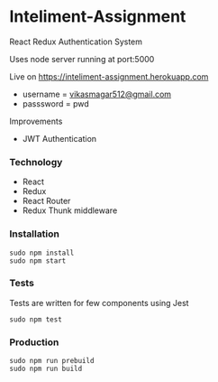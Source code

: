 
# Inteliment-Assignment

React Redux Authentication System

Uses node server running at port:5000

Live on https://inteliment-assignment.herokuapp.com

 * username = vikasmagar512@gmail.com
 * passsword = pwd
 
Improvements
 * JWT Authentication

### Technology
* React
* Redux
* React Router
* Redux Thunk middleware

### Installation

```
sudo npm install    
sudo npm start 
```

### Tests
 Tests are written for few components using Jest
``` 
sudo npm test 
```

### Production
 ```
sudo npm run prebuild
sudo npm run build
 ```

